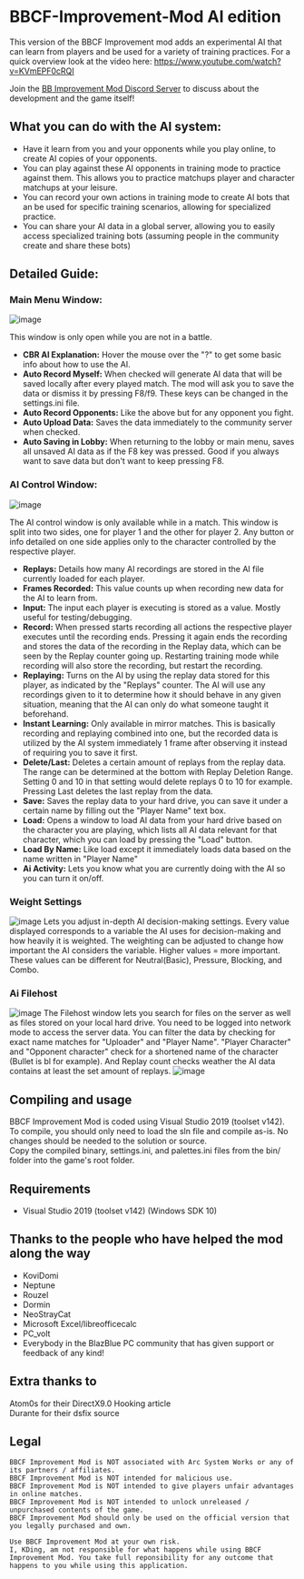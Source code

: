 # BBCF-Improvement-Mod AI edition
This version of the BBCF Improvement mod adds an experimental AI that can learn from players and be used for a variety of training practices.
For a quick overview look at the video here: https://www.youtube.com/watch?v=KVmEPF0cRQI 

Join the [BB Improvement Mod Discord Server](https://discord.gg/j2mCX9s) to discuss about the development and the game itself!

## What you can do with the AI system:
- Have it learn from you and your opponents while you play online, to create AI copies of your opponents.
- You can play against these AI opponents in training mode to practice against them. This allows you to practice matchups player and character matchups at your leisure.
- You can record your own actions in training mode to create AI bots that an be used for specific training scenarios, allowing for specialized practice.
- You can share your AI data in a global server, allowing you to easily access specialized training bots (assuming people in the community create and share these bots)

## Detailed Guide:

### Main Menu Window:
![image](https://github.com/KDing0/BBCF-Improvement-Mod/assets/38357906/e14bdcc0-0162-4223-8bf3-ec6623084c68)

This window is only open while you are not in a battle.
- **CBR AI Explanation:** Hover the mouse over the "?" to get some basic info about how to use the AI.
- **Auto Record Myself:** When checked will generate AI data that will be saved locally after every played match. The mod will ask you to save the data or dismiss it by pressing F8/f9. These keys can be changed in the settings.ini file.
- **Auto Record Opponents:** Like the above but for any opponent you fight.
- **Auto Upload Data:** Saves the data immediately to the community server when checked.
- **Auto Saving in Lobby:** When returning to the lobby or main menu, saves all unsaved AI data as if the F8 key was pressed. Good if you always want to save data but don't want to keep pressing F8.

### AI Control Window:
![image](https://github.com/KDing0/BBCF-Improvement-Mod/assets/38357906/84aef291-3e10-4824-a0f2-f86db98b2ecd)

The AI control window is only available while in a match. This window is split into two sides, one for player 1 and the other for player 2.
Any button or info detailed on one side applies only to the character controlled by the respective player.

- **Replays:** Details how many AI recordings are stored in the AI file currently loaded for each player.
- **Frames Recorded:** This value counts up when recording new data for the AI to learn from.
- **Input:** The input each player is executing is stored as a value. Mostly useful for testing/debugging.
- **Record:** When pressed starts recording all actions the respective player executes until the recording ends. Pressing it again ends the recording and stores the data of the recording in the Replay data, which can be seen by the Replay counter going up. Restarting training mode while recording will also store the recording, but restart the recording.
- **Replaying:** Turns on the AI by using the replay data stored for this player, as indicated by the "Replays" counter. The AI will use any recordings given to it to determine how it should behave in any given situation, meaning that the AI can only do what someone taught it beforehand.
- **Instant Learning:** Only available in mirror matches. This is basically recording and replaying combined into one, but the recorded data is utilized by the AI system immediately 1 frame after observing it instead of requiring you to save it first.
- **Delete/Last:** Deletes a certain amount of replays from the replay data. The range can be determined at the bottom with Replay Deletion Range. Setting 0 and 10 in that setting would delete replays 0 to 10 for example. Pressing Last deletes the last replay from the data.
- **Save:** Saves the replay data to your hard drive, you can save it under a certain name by filling out the "Player Name" text box.
- **Load:** Opens a window to load AI data from your hard drive based on the character you are playing, which lists all AI data relevant for that character, which you can load by pressing the "Load" button.
- **Load By Name:** Like load except it immediately loads data based on the name written in "Player Name"
- **Ai Activity:** Lets you know what you are currently doing with the AI so you can turn it on/off.
  
### Weight Settings
![image](https://github.com/KDing0/BBCF-Improvement-Mod/assets/38357906/6b0a5fb8-3faf-4e41-ad56-b72cd6d47cf2)
Lets you adjust in-depth AI decision-making settings. Every value displayed corresponds to a variable the AI uses for decision-making and how heavily it is weighted. The weighting can be adjusted to change how important the AI considers the variable.
Higher values = more important. These values can be different for Neutral(Basic), Pressure, Blocking, and Combo.

### Ai Filehost
![image](https://github.com/KDing0/BBCF-Improvement-Mod/assets/38357906/abb8978a-a280-48bc-9076-caa9f84ede5f)
The Filehost window lets you search for files on the server as well as files stored on your local hard drive. You need to be logged into network mode to access the server data.
You can filter the data by checking for exact name matches for "Uploader" and  "Player Name". 
"Player Character" and "Opponent character" check for a shortened name of the character (Bullet is bl for example). 
And Replay count checks weather the AI data contains at least the set amount of replays.
![image](https://github.com/KDing0/BBCF-Improvement-Mod/assets/38357906/1f514c2b-cf9b-4188-b109-8ed4d69fe466)


## Compiling and usage
BBCF Improvement Mod is coded using Visual Studio 2019 (toolset v142). <br>
To compile, you should only need to load the sln file and compile as-is. No changes should be needed to the solution or source.<br>
Copy the compiled binary, settings.ini, and palettes.ini files from the bin/ folder into the game's root folder.

## Requirements
- Visual Studio 2019 (toolset v142) (Windows SDK 10)

## Thanks to the people who have helped the mod along the way
* KoviDomi
* Neptune
* Rouzel
* Dormin
* NeoStrayCat
* Microsoft Excel/libreofficecalc
* PC_volt
* Everybody in the BlazBlue PC community that has given support or feedback of any kind!

## Extra thanks to
Atom0s for their DirectX9.0 Hooking article<br>
Durante for their dsfix source

## Legal
```
BBCF Improvement Mod is NOT associated with Arc System Works or any of its partners / affiliates.
BBCF Improvement Mod is NOT intended for malicious use.
BBCF Improvement Mod is NOT intended to give players unfair advantages in online matches.
BBCF Improvement Mod is NOT intended to unlock unreleased / unpurchased contents of the game.
BBCF Improvement Mod should only be used on the official version that you legally purchased and own.

Use BBCF Improvement Mod at your own risk.
I, KDing, am not responsible for what happens while using BBCF Improvement Mod. You take full reponsibility for any outcome that happens to you while using this application.
```
